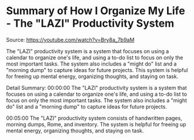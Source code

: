 # Summary of How I Organize My Life - The "LAZI" Productivity System

Source: https://youtube.com/watch?v=Bry8a_7b9aM

The "LAZI" productivity system is a system that focuses on using a calendar to organize one's life, and using a to-do list to focus on only the most important tasks. The system also includes a "might do" list and a "morning dump" to capture ideas for future projects. This system is helpful for freeing up mental energy, organizing thoughts, and staying on task.

Detail Summary: 
00:00:00
The "LAZI" productivity system is a system that focuses on using a calendar to organize one's life, and using a to-do list to focus on only the most important tasks. The system also includes a "might do" list and a "morning dump" to capture ideas for future projects.

00:05:00
The "LAZI" productivity system consists of handwritten pages, morning dumps, Rome, and inventory. The system is helpful for freeing up mental energy, organizing thoughts, and staying on task.


